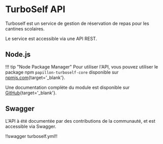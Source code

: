 # TurboSelf API

Turboself est un service de gestion de réservation de repas pour les cantines scolaires.

Le service est accessible via une API REST.

## Node.js

!!! tip "Node Package Manager"
    Pour utiliser l'API, vous pouvez utiliser le package npm `papillon-turboself-core` disponible sur [npmjs.com](https://www.npmjs.com/package/papillon-turboself-core){target='_blank'}.

Une documentation complète du module est disponible sur [GitHub](https://github.com/PapillonApp/Papillon-Turboself-Core/blob/main/DOCUMENTATION.md){target='_blank'}.

## Swagger

L'API à été documentée par des contributions de la communauté, et est accessible via Swagger.

!!swagger turboself.yml!!